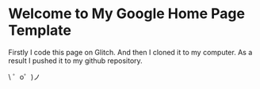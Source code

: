 Welcome to My Google Home Page Template
=================
Firstly I code this page on Glitch. And then I cloned it to my computer. 
As a result I pushed it to my github repository.

\ ゜o゜)ノ
